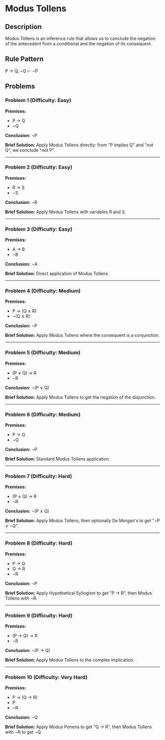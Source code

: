 # Modus Tollens

## Description
Modus Tollens is an inference rule that allows us to conclude the negation of the antecedent from a conditional and the negation of its consequent.

## Rule Pattern
P → Q, ¬Q ⊢ ¬P

## Problems

### Problem 1 (Difficulty: Easy)
**Premises:**
- P → Q
- ¬Q

**Conclusion:** ¬P

**Brief Solution:** Apply Modus Tollens directly: from "P implies Q" and "not Q", we conclude "not P".

---

### Problem 2 (Difficulty: Easy)
**Premises:**
- R → S
- ¬S

**Conclusion:** ¬R

**Brief Solution:** Apply Modus Tollens with variables R and S.

---

### Problem 3 (Difficulty: Easy)
**Premises:**
- A → B
- ¬B

**Conclusion:** ¬A

**Brief Solution:** Direct application of Modus Tollens.

---

### Problem 4 (Difficulty: Medium)
**Premises:**
- P → (Q ∧ R)
- ¬(Q ∧ R)

**Conclusion:** ¬P

**Brief Solution:** Apply Modus Tollens where the consequent is a conjunction.

---

### Problem 5 (Difficulty: Medium)
**Premises:**
- (P ∨ Q) → R
- ¬R

**Conclusion:** ¬(P ∨ Q)

**Brief Solution:** Apply Modus Tollens to get the negation of the disjunction.

---

### Problem 6 (Difficulty: Medium)
**Premises:**
- P → Q
- ¬Q

**Conclusion:** ¬P

**Brief Solution:** Standard Modus Tollens application.

---

### Problem 7 (Difficulty: Hard)
**Premises:**
- (P ∧ Q) → R
- ¬R

**Conclusion:** ¬(P ∧ Q)

**Brief Solution:** Apply Modus Tollens, then optionally De Morgan's to get "¬P ∨ ¬Q".

---

### Problem 8 (Difficulty: Hard)
**Premises:**
- P → Q
- Q → R
- ¬R

**Conclusion:** ¬P

**Brief Solution:** Apply Hypothetical Syllogism to get "P → R", then Modus Tollens with ¬R.

---

### Problem 9 (Difficulty: Hard)
**Premises:**
- (P → Q) → R
- ¬R

**Conclusion:** ¬(P → Q)

**Brief Solution:** Apply Modus Tollens to the complex implication.

---

### Problem 10 (Difficulty: Very Hard)
**Premises:**
- P → (Q → R)
- P
- ¬R

**Conclusion:** ¬Q

**Brief Solution:** Apply Modus Ponens to get "Q → R", then Modus Tollens with ¬R to get ¬Q.